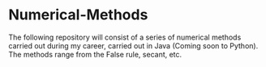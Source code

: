 # Numerical-Methods
The following repository will consist of a series of numerical methods carried out during my career, carried out in Java (Coming soon to Python). The methods range from the False rule, secant, etc.
